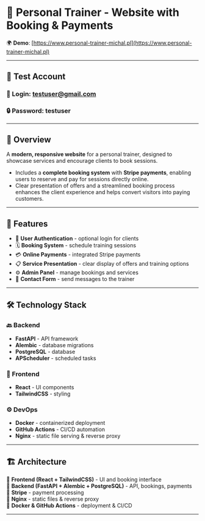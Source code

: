 # 💪 Personal Trainer - Website with Booking & Payments  

🌍 **Demo**: [https://www.personal-trainer-michal.pl](https://www.personal-trainer-michal.pl)  

---

## 🔑 Test Account
### 👤 Login: **testuser@gmail.com**  
### 🔒 Password: **testuser**  

---

## 📖 Overview  

A **modern, responsive website** for a personal trainer, designed to showcase services and encourage clients to book sessions.  
- Includes a **complete booking system** with **Stripe payments**, enabling users to reserve and pay for sessions directly online.  
- Clear presentation of offers and a streamlined booking process enhances the client experience and helps convert visitors into paying customers.  

---

## 🚀 Features  

- 🔑 **User Authentication** - optional login for clients  
- 🗓️ **Booking System** - schedule training sessions  
- 💳 **Online Payments** - integrated Stripe payments  
- 📋 **Service Presentation** - clear display of offers and training options  
- ⚙️ **Admin Panel** - manage bookings and services  
- 📧 **Contact Form** - send messages to the trainer  

---

## 🛠️ Technology Stack  

### 🔙 Backend
- **FastAPI** - API framework  
- **Alembic** - database migrations  
- **PostgreSQL** - database  
- **APScheduler** - scheduled tasks  

### 🎨 Frontend
- **React** - UI components  
- **TailwindCSS** - styling  

### ⚙️ DevOps
- **Docker** - containerized deployment  
- **GitHub Actions** - CI/CD automation  
- **Nginx** - static file serving & reverse proxy  

---

## 🏗️ Architecture  

🔹 **Frontend (React + TailwindCSS)** - UI and booking interface  
🔹 **Backend (FastAPI + Alembic + PostgreSQL)** - API, bookings, payments  
🔹 **Stripe** - payment processing  
🔹 **Nginx** - static files & reverse proxy  
🔹 **Docker & GitHub Actions** - deployment & CI/CD  

---
